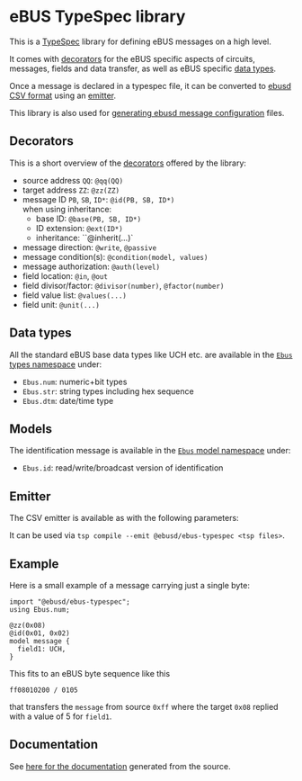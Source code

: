 # eBUS TypeSpec library

This is a [TypeSpec](https://typespec.io/) library for defining eBUS messages on a high level.

It comes with [decorators](#decorators) for the eBUS specific aspects of circuits, messages, fields and data transfer, as well as eBUS specific [data types](#data-types).

Once a message is declared in a typespec file, it can be converted to [ebusd CSV format](https://github.com/john30/ebusd/wiki/4.-Configuration) using an [emitter](#emitter).

This library is also used for [generating ebusd message configuration](https://github.com/john30/ebusd-configuration) files.

## Decorators
This is a short overview of the [decorators](lib/decorators.tsp) offered by the library:
* source address `QQ`: `@qq(QQ)`
* target address `ZZ`: `@zz(ZZ)`
* message ID `PB`, `SB`, `ID*`: `@id(PB, SB, ID*)`  
  when using inheritance:
  * base ID: `@base(PB, SB, ID*)`
  * ID extension: `@ext(ID*)`
  * inheritance: ``@inherit(...)`
* message direction: `@write`, `@passive`
* message condition(s): `@condition(model, values)`
* message authorization: `@auth(level)`
* field location: `@in`, `@out`
* field divisor/factor: `@divisor(number)`, `@factor(number)`
* field value list: `@values(...)`
* field unit: `@unit(...)`

## Data types
All the standard eBUS base data types like UCH etc. are available in the [`Ebus` types namespace](lib/types.tsp) under:
* `Ebus.num`: numeric+bit types
* `Ebus.str`: string types including hex sequence
* `Ebus.dtm`: date/time type

## Models
The identification message is available in the [`Ebus` model namespace](lib/models.tsp) under:
* `Ebus.id`: read/write/broadcast version of identification

## Emitter
The CSV emitter is available as with the following parameters:

It can be used via `tsp compile --emit @ebusd/ebus-typespec <tsp files>`.

## Example
Here is a small example of a message carrying just a single byte:

```typespec
import "@ebusd/ebus-typespec";
using Ebus.num;

@zz(0x08)
@id(0x01, 0x02)
model message {
  field1: UCH,
}
```

This fits to an eBUS byte sequence like this
```hex
ff08010200 / 0105
```
that transfers the `message` from source `0xff` where the target `0x08` replied with a value of 5 for `field1`.

## Documentation
See [here for the documentation](docs.md) generated from the source.
